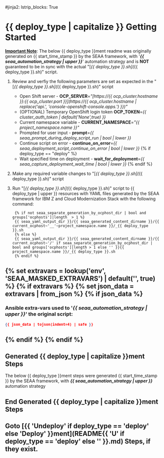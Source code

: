 #jinja2: lstrip_blocks: True
# {{ deploy_type | capitalize }} Getting Started
**[Important Note](.)**: The below {{ deploy_type }}ment readme was originally generated on {{ start_time_stamp }} by the SEAA framework, with '**_{{ seaa_automation_strategy | upper }}_**' automation strategy and is **NOT** guaranteed to be in sync with the actual "[_{{ deploy_type }}.sh](_{{ deploy_type }}.sh)" script.

1. Review and verfiy the following parameters are set as expected in the "[_{{ deploy_type }}.sh](_{{ deploy_type }}.sh)" script
     - Open Shift server - **OCP_SERVER**=_"[https://{{ ocp_cluster.hostname }}:{{ ocp_cluster.port }}](https://{{ ocp_cluster.hostname | replace('api.', 'console-openshift-console.apps.') }})"_
     - (OPTIONAL) Temporary OpenShift login token **OCP_TOKEN**=_{{ cluster_auth_token | default('None',true) }}_
     - Current namespace variable - **CURRENT_NAMESPACE**=_"{{ project_namespace.name }}"_
     - Prompted for user input - **prompt**=_{{ seaa_prompt_during_deploy_script_run | bool | lower }}_
     - Continue script on error - **continue_on_error**=_{{ seaa_deployment_script_continue_on_error | bool | lower }}_
{% if deploy_type == "deploy" %}
     - Wait specified time on deployment - **wait_for_deployment**=_{{ seaa_capture_deployment_wait_time | bool | lower }}_
{% endif %}
2. Make any required variable changes to "[_{{ deploy_type }}.sh](_{{ deploy_type }}.sh)" script
3. Run "[_{{ deploy_type }}.sh](_{{ deploy_type }}.sh)" script to {{ deploy_type | upper }} resources with YAML files generated by the SEAA framework for IBM Z and Cloud Modernization Stack with the following command:

    ```
     {% if not seaa_separate_generation_by_ocphost_dir | bool and groups['ocphosts']|length  > 1 %}
     {{ seaa_yaml_output_dir }}/{{ seaa_generated_content_dirname }}/{{ current_ocphost~'__'~project_namespace.name }}/_{{ deploy_type }}.sh
     {% else %}
     {{ seaa_yaml_output_dir }}/{{ seaa_generated_content_dirname }}/{{ current_ocphost~'/' if seaa_separate_generation_by_ocphost_dir | bool and groups['ocphosts']|length > 1 else '' }}{{ project_namespace.name }}/_{{ deploy_type }}.sh
     {% endif %}
    ```
{% set extravars = lookup('env', 'SEAA_MASKED_EXTRAVARS') | default('', true) %}
{% if extravars %}
  {% set json_data = extravars | from_json %}
  {% if json_data %}
--------------------------------
### Ansible extra-vars used to '**_{{ seaa_automation_strategy | upper }}_**' the original script:
```json
{{ json_data | tojson(indent=4) | safe }}
```
  {% endif %}
{% endif %}
--------------------------------
<style>
pre code.json {
  font-size: smaller;
}
</style>
## Generated {{ deploy_type | capitalize }}ment Steps
The below {{ deploy_type }}ment steps were generated {{ start_time_stamp }} by the SEAA framework, with **_{{ seaa_automation_strategy | upper }}_** automation strategy

## End Generated {{ deploy_type | capitalize }}ment Steps

## Goto [{{ 'Undeploy' if deploy_type == 'deploy' else 'Deploy' }}ment](README{{ 'U' if deploy_type == 'deploy' else '' }}.md) Steps, if they exist.
